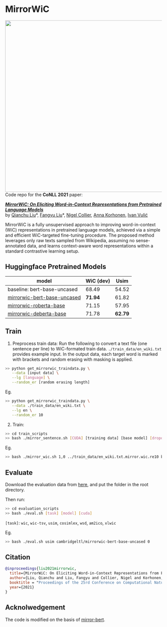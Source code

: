 # MirrorWiC 


<img align="right" width="550"  src="https://production-media.paperswithcode.com/social-images/uUwixmxISuenFDtP.png">

Code repo for the **CoNLL 2021** paper:

[_**MirrorWiC: On Eliciting Word-in-Context Representations from Pretrained Language Models**_](https://arxiv.org/abs/2109.09237)<br>
by [Qianchu Liu](https://qianchu.github.io/)\*, [Fangyu Liu](http://fangyuliu.me/about)\*, [Nigel Collier](https://sites.google.com/site/nhcollier/), [Anna Korhonen](https://sites.google.com/site/annakorhonen/), [Ivan Vulić](https://sites.google.com/site/ivanvulic/)

MirrorWiC is a fully unsupervised approach to improving word-in-context (WiC) representations in pretrained language models, achieved via a simple and efficient WiC-targeted fine-tuning procedure. The proposed method leverages only raw texts sampled from Wikipedia, assuming no sense-annotated data, and learns context-aware word representations within a standard contrastive learning setup.

## Huggingface Pretrained Models

|model | WiC (dev) | Usim |
|------|------|------|
|baseline: bert-base-uncased | 68.49 | 54.52 |
|[mirrorwic-bert-base-uncased](https://huggingface.co/cambridgeltl/mirrorwic-bert-base-uncased)| **71.94** | 61.82 |
|[mirrorwic-roberta-base](https://huggingface.co/cambridgeltl/mirrorwic-roberta-base)| 71.15 | 57.95 |
|[mirrorwic-deberta-base](https://huggingface.co/cambridgeltl/mirrorwic-deberta-base)| 71.78 | **62.79** |

## Train
1. Preprocess train data:
Run the following to convert a text file (one sentence per line) to WiC-formated train data. ``./train_data/en_wiki.txt`` provides example input. In the output data, each target word is marked with brackets and random erasing with masking is applied. 

```bash
>> python get_mirrorwic_traindata.py \
   --data [input data] \
   --lg [language] \
   --random_er [random erasing length]
```
Eg. 
```bash
>> python get_mirrorwic_traindata.py \
   --data ./train_data/en_wiki.txt \
   --lg en \
   --random_er 10
```
       
 2. Train:
   
```bash
>> cd train_scripts
>> bash ./mirror_sentence.sh [CUDA] [training data] [base model] [dropout]
```
Eg. 
```bash
>> bash ./mirror_wic.sh 1,0 ../train_data/en_wiki.txt.mirror.wic.re10 bert-base-uncased 0.4
```
    
## Evaluate
   
Download the evaluation data from [here](https://www.dropbox.com/s/n6e72nurhf833qk/eval_data.zip?dl=0), and put the folder in the root directory. 

Then run: 
```bash     
>> cd evaluation_scripts
>> bash ./eval.sh [task] [model] [cuda]
```
`[task]`: `wic`, `wic-tsv`, `usim`, `cosimlex`, `wsd`, `am2ico`, `xlwic`
    
Eg. 
```bash
>> bash ./eval.sh usim cambridgeltl/mirrorwic-bert-base-uncased 0
```
   

## Citation
```bibtex
@inproceedings{liu2021mirrorwic,
  title={MirrorWiC: On Eliciting Word-in-Context Representations from Pretrained Language Models},
  author={Liu, Qianchu and Liu, Fangyu and Collier, Nigel and Korhonen, Anna and Vuli{\'c}, Ivan},
  booktitle = "Proceedings of the 25rd Conference on Computational Natural Language Learning (CoNLL)"
  year={2021}
}
```

## Acknolwedgement
The code is modified on the basis of [mirror-bert](https://github.com/cambridgeltl/mirror-bert).

      
